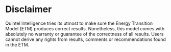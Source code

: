 # Disclaimer

Quintel Intelligence tries its utmost to make sure the Energy Transition Model (ETM) produces correct results. Nonetheless, this model comes with absolutely no warranty or guarantee of the correctness of all results. Users cannot derive any rights from results, comments or recommendations found in the ETM.